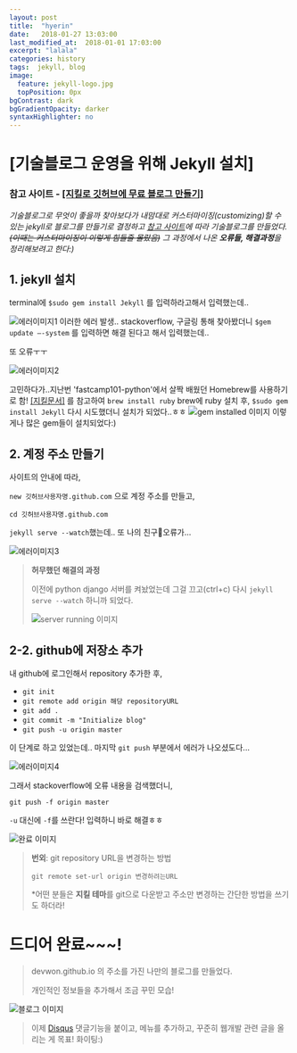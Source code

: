```yaml
---
layout: post
title:  "hyerin"
date:   2018-01-27 13:03:00
last_modified_at:  2018-01-01 17:03:00
excerpt: "lalala"
categories: history
tags:  jekyll, blog
image:
  feature: jekyll-logo.jpg
  topPosition: 0px
bgContrast: dark
bgGradientOpacity: darker
syntaxHighlighter: no
---
```

# [기술블로그 운영을 위해 Jekyll 설치]
### 참고 사이트 - [[지킬로 깃허브에 무료 블로그 만들기]](https://nolboo.kim/blog/2013/10/15/free-blog-with-github-jekyll/)

*기술블로그로 무엇이 좋을까 찾아보다가 내맘대로 커스터마이징(customizing)할 수 있는 jekyll로 블로그를 만들기로 결정하고 [참고 사이트](https://nolboo.kim/blog/2013/10/15/free-blog-with-github-jekyll/)에 따라 기술블로그를 만들었다.~~(이때는 커스터마이징이 이렇게 힘들줄 몰랐음)~~
그 과정에서 나온 **오류들, 해결과정**을 정리해보려고 한다:)*
## 1. jekyll 설치

  terminal에
  `$sudo gem install Jekyll`
  를 입력하라고해서 입력했는데..

 ![에러이미지1](https://lh3.googleusercontent.com/LK04slUsbXoxhJyOzgelsIDWwVOoLqm-vn3IiuQYNOFsyZpy28NRLUtu560qzwxvOR8fE1JnWsco9uHojUeaqdOctCTSdmT0A4n-3FUbBtrSc9P5rkDjXW1GBds74tdORJ3_Yue5zPTmjknBVAH9N4M0cPMq7ZIWo7E5NOyC6VfCcaWxPWSbmaQqeulWJ69inPJ_OHULrn88iC6IMkr2c7i0YKbI1i0-mXhjCtc19frv7TpfI5whXLTNges6NoNvq1mFetwxCEGNsjK-VHZtl3kfRMODqQdF7-m_FcWe7QZ6dLUgUAg50wfjqEGMcOyIqSKirao3nR-qTdI9z46HpIBk-knZPYP1fkziHnxdyW7IAmnIP42XacdnY43hlqT--FgrZwVBClxTQYNNR7Lhu4RMu9S2pyCy6k78HS22YqORWZix1Vt52HaBGEuubadzqxd2FbMizmgzyVozQz9_GDqzh3f1vahYY8eFBDhnKeHJiKh3YV7LOVOvDZPMaVQOojEXW1trfUGlNMeZqCtgWjmY6thBuvxwEjoKnrC0Vt8Si3OSwHkDVYjPEhvz1Dd2Wndv1l4XAnqMn9GV7-6JHC9I9nU-kPUqsRmm8Ws=w1114-h126-no)
  이러한 에러 발생.. stackoverflow, 구글링 통해 찾아봤더니
  `$gem update —-system`
  를 입력하면 해결 된다고 해서 입력했는데..

  또 오류ㅜㅜ

![에러이미지2](https://lh3.googleusercontent.com/AfjkUjGehYNoTTYG1k3Q9Lj5DtCuYtjodqtcNzlg9odyKZXS5zFIBmh96AZKIt4frYmL4Bo76q4DyVTG6ph2bH8aTEKu9lKPWXrEXqzvf686Ycs-JU03gspSYKR7Spgan58gsox9BVcySiTN0BAkXTzrgzj19tM9CxSork285R2RO2x8PqlkkgWskWvOvohUj9dmZFJT6pW8TvY0OGPC2gonyahTc3Cv7u04bV5Ji6SlbYzsTqDc8OUsaYeJekQm761KDrWMrDmEwcJdvtvGG_dEhCo-0OVZPc6UBeilRZVum3eVNoHf7lbQqqCXgwwq0SIf6B8BNZNZ4F2XexP84CnVssZGDlmsXMftPQw-6TnoyO2HkCizLH-8fUfOE6BcoURs2daabcjHNmX4FkORqYyLasCUQPFBUDuusCv9sfPB08xn1rhK3DXVZdwSo3LZ5r7XM86gIJpjE54knqbaeLlUD4EfotQCZ2lxUGurNGJ-uDrizuI-QVp_thopgtsdG0SHEPP_eLfo6Er35_mze2pTKlIMa3gHsOUQVpI_m8-UJhN0x_envFtSTSwMoEcEXI6t6imJqRQS_QURo5OJ-If7mx96ydoKD4Gw8v4=w1412-h324-no)

  고민하다가..지난번 'fastcamp101-python'에서 살짝 배웠던 Homebrew를 사용하기로 함!
  [[지킬문서]](https://jekyllrb.com/docs/troubleshooting/#jekyll--mac-os-x-1011)
  를 참고하여
  `brew install ruby`
  brew에 ruby 설치 후,
  `$sudo gem install Jekyll`
  다시 시도했더니 설치가 되었다..ㅎㅎ
![gem installed 이미지](https://lh3.googleusercontent.com/5KL9ynb7xmvIkyFREqEVpMI7Y5l8GZd08AoNpr39wtmRYGmXwbGaFmxqkI-YSjql6BnK78pB-qOf-EIHv09J8qZEOQv7-ffcW7nGsOQtVUtiLl_90qJioXrQVziBA3BR4dNuCQxO9FrodYOv1WSniceDc1crmDSjfqGrdjK9fxaWXBrF5tDRlgHy-oYzigUAezBPoJlvRzreeOPRwOjdcj6jJaoKPOM8cO78fGBZVd4Ez8pKmG5ev1bFJHqNNiimgMHNUcU3KdBbg54V5nFrJIC_8KfQWbgxk-W-I6uoY2e6SlRN9HBnV4PJ4LGJr6HNUAvo4dKwPRFN4-UALFktSn3HPZHW4bc2gxDrv2F-pA8bAhp2s3p7HWgd__LZZ44UPmH8VwYkBo6H4csGDe-8IEUnwj44qMJdUo8XfbmGQ0G3TZVHtB1cmKZUoWZOI_0jwKEE8sJAQCIC78yrup7toLoZc0t12dsTJ3sRk5WI_n6Wwr168WcQ6ccyuyRTo_D0Nr4erv6Hzdt-2vZwlqKh8eb_JeZOlGCpo38TL3gsPYUOcJ7E9uACEzooofO9_5HoBtGa6pSE0K1UaNztYMHEb-pFI9LpoTrD-EEjpf4=w1424-h198-no)
  이렇게나 많은 gem들이 설치되었다:)

##  2. 계정 주소 만들기

사이트의 안내에 따라,

`new 깃허브사용자명.github.com`
으로 계정 주소를 만들고,

`cd 깃허브사용자명.github.com`

`jekyll serve --watch`했는데.. 또 나의 친구💛오류가...

![에러이미지3](https://lh3.googleusercontent.com/HyVb2TzWRkF3pUV-Ujrw_TBaRp1HJoSNDWsedaTEE4623dXzLh4ga8iXQLT9WZveAge1OE8ogTU7E8El8cLSUBTMo_oe4OPu956_Vx2QIfFRvXWbtDJOiUd9y9wlzHd3vh-4j30ZcGOyPQWJOTlWJV0Z7xvb8uoLa8hcTeghS_hwyhliPmAvy7X8NZbl3iqgC_fLyOElogbbTrknKAwP-j_fyNCgiahQrDStEcTDF1qSpZwtDQeYSDQYPrkDhy1IuQsULRcy4XLnVl4WIsOCe7UCv7Vw6xeUs4FUgPH78UoQMJ9PjW6pkPL7EKOiVOsFfxXCO9xqMNGPye6Pjx5FAAgMDauI1aN6GsVFn17WMiyLf2wKotvr1jQG_mottJhegfotQWYTWz1Ww7rtJVUePO9evvhHrn6FDDya8eODcReaimT7-sKP-g-LsTEwuMLfnF0JaGZHbAYQZWtRdlDVm27zyrQrsy1jor8VILXVgFIRXqali1FuVegYb-BvqpfGbMbEIp4gGtyzbNO1qFL1pXp5xBgrzGJgtkSga1jHdwD-NSaA9lvKZTP9Fdsw4_1VoWF89BMsQmpIxcSBg8EdTPG5WGper-uWW7_j6Zo=w1438-h598-no)


>**허무했던  해결의 과정**
>
>  이전에 python django 서버를 켜놨었는데 그걸 끄고(ctrl+c) 다시
>  `jekyll serve --watch`
>  하니까 되었다.
>  
>  ![server running 이미지](https://lh3.googleusercontent.com/D4vn6sLgNpBqbwEXzKglmnoAkuegSF5nwLrVGpEfK3xX-tWUNT4dG5SuocQGT1w7mUn_61YUkPZe-xPAkvVrqvNR1OniGF6pwmtl9Y8cFH8_7Suqb4rzClGJbAo-vUacg4fGCAINTwLQmMeXyfj64ON4cD_H5TLKP-Ej_dRMXn6QNvTEDUZq_5Jf_zZsfsiy-6kUpauCw6i2KVOH-P2iZcvKKMOAPL8LUbJHC1rrTpNqJJpzhys1FmA_YJT5neWeBOJkMuj7kG5cKGHfBf2vvWu2Kyv2-fXjEzmwH9C_LNDicLx0qy5KZjHvOmOcdqpV17PQiQHY3YfZ3sB9eWMKU4qhXmj-XnXwe_yDVKBgPwjepxtPymjGSRWF9tDCZXrei1qsbOwPnn9Nmydn5yN0eUHTA43QunWksjUMfjX82xRkRkOY5Ebsk534PiNj6voXY_xBu7fqiZGyDP_jDRdHH2cCOcxD3jchxpashpWYtmtA51rlUFv7ME6DZU5VUOD1CiuXkWekj-9sFZfbvrbUgDmPP2myosDLLdybADXJV8nxr5VRJOgeKVIKWMdac-ZNNWwUvCLd1rLhjLdtQdoimr1CQqZ0lEc-OY57twc=w1384-h398-no)

## 2-2. github에 저장소 추가

내 github에 로그인해서 repository 추가한 후,

- `git init`
- `git remote add origin 해당 repositoryURL`
- `git add .`
- `git commit -m "Initialize blog"`
- `git push -u origin master`

이 단계로 하고 있었는데..
마지막 `git push` 부분에서 에러가 나오셨도다...

![에러이미지4](https://lh3.googleusercontent.com/EZ81zcUNbVU9noFt6mZhmDe70spS2EapKvT2JdTXaoW3OCt2PM6wweDIuDvTb1Ah7ZmibOrDO8BvYq2itQm_l6NTE5plYW1yLUAwaw8o8TTSpD0yhCXyfON1rdELY_5k6NcF-xyLyochMdj29Pvtc50u7j4aLDyF0Esltx2ljMhlU1yX6krfeXYfVxFu19EXT_Sxrqb5sBr7G57w2UvaUxD9m6_2bHy2ViNlhKm2oUxDQd8hMmtV10K4nfKy0ZFfD-d812CBHV5CwK0ICFXsD8Yg1cxT6u7w45NPXzRPdTB7LQR6_zQ3L7Yc63_nISTrFer9w4QNHCx5jwzbL392eWt1QxS4U8OM8c64JbF-O7dh9tdgtpd5wrsldoewKIRyx1N6XB_1E6L_MbMlB1P0OaiBHdB1bpzWvnSS5GluHI8CrQ74o3Z_mrxzA5CfsghnaqTfolHy7WcjPFYAiotLmXoeXNabD-dm-_uU7G7Gn6ifnsOpk0QHNFA0KMnO8U2zuXIJ4mI8C60S3PGpV6fcliZx7CWRqAz45xdDg4u67K0XzSoILWJG1SgaelBp6RZXl4LkCk3wpg5LzHcaVJUtsrx38bddgWFRyS2Jgc0=w1390-h366-no)

그래서 stackoverflow에 오류 내용을 검색했더니,

`git push -f origin master`

`-u` 대신에 `-f`를 쓰란다! 입력하니 바로 해결ㅎㅎ

![완료 이미지](https://lh3.googleusercontent.com/oxRnVVx9UHAKWyZ2VD3slH85aFaHii2c2LdSe7w-8FqFsK0gLUl4jndySvj0tRjEuR6aj0we9oY3EeXTY88Uj6qRxF0tvEK-rn7D3QdWum-dEkaRt_qrvwRK7WLdvfFe_YisCLab6Y_h610cHpCaonOweKAcM5Le6jawcgrdYV0WJ8miks17RX1_O9nQkQ5Jz904EYlCfJYT7ukr-x5CHNjKIMc-jk-dLGvEttUJ8ImwRPJjko_RuAFxg_Dl5Ku-rN9ltkyoPkCwYwzVGm-k6wlC2eIvQ7csw5oYKcHmNHfXP35KikJ0Z3zm571e37upjSXjqT7kgLaoYoq16YGDgskk8VP8ogdNslWazOjF66oJ91muP47yQ1KegwpZREtQLh83s5mtpHjtUc7JnoOKx25WYv-WiIAAaXyiDxQcc2KdcHOnSLw1XfMZDBenqDylIB-X1od69oYKvE1nmNKvnrXiDC3JoRChUvwgICqQml84tCoLady03QvqFSKIplXQ2RftWsmbd8DDcdoSNUI3smeXBUNKR31tN-SmjaVrJw2lrEWWgZE0JJlK7UahcXFvQ7LgOVRNaaYHrCWlUe3oFPqOVqsuOUrAxRwbGdI=w1342-h408-no)

>**번외**: git repository URL을 변경하는 방법
>
>`git remote set-url origin 변경하려는URL`
>
>*어떤 분들은 **지킬 테마**를 git으로 다운받고 주소만 변경하는 간단한 방법을 쓰기도 하더라!

# 드디어 완료~~~!
> devwon.github.io 의 주소를 가진 나만의 블로그를 만들었다.
>
> 개인적인 정보들을 추가해서 조금 꾸민 모습!

![블로그 이미지](https://lh3.googleusercontent.com/VCNgKt-6E0zamJILN66NPvkg9UnCkpokszPQRlUoRo1B7wTFk2kp5AyQh9DE1GND4H_lvPQXEZzLQQRwVKBH0s0GVrAEsJfEnTObxOLHBwOPZqpSDFCcvESc7nS168w61OdhH5vTX77RPoVq7c367IpiVFhnb6nodiu3G_Uz2myI7VzL-9V2PFuTZpenjIPlardSMBOaM6RrJJbnstcrQb6IELJopaS_fg9KwTvXnuajFQgaPmzX1vpauT4vumsGfTRmbyC07bUOSdgzyC2IlfeUelDsDRUCtfrYcEZfYQTguRTWljvUSvm6y2IflofniRtkiopHJZqmEibsCCispI1YsfFIYvE4q_Ep6yVD1IvelOr0UdjMJpM7au-rdfMRjYMMUAHj_rAdoskRpfCkYX1ACypFBIJSmwzTuy_zFfJDWsvrtZuz2stlTIaWQgdjEyTBPAQxP9bhy0oGqdR7OloNC8dI0FspZcIuQapYJ4se1KH-9L6DFwsx423B4uZxQav394CuTBv8MphdP2PW9cHCuZZEfOLxrDFXNP73FTOfbdwmVoOyEonxdmmzcnk8scsN1AY9imMM0RS7xPfX4w9jNlKfW88VHpeQGcA=w1538-h1070-no)

> 이제 [Disqus](https://disqus.com/) 댓글기능을 붙이고, 메뉴를 추가하고, 꾸준히 웹개발 관련 글을 올리는 게 목표! 화이팅:)
